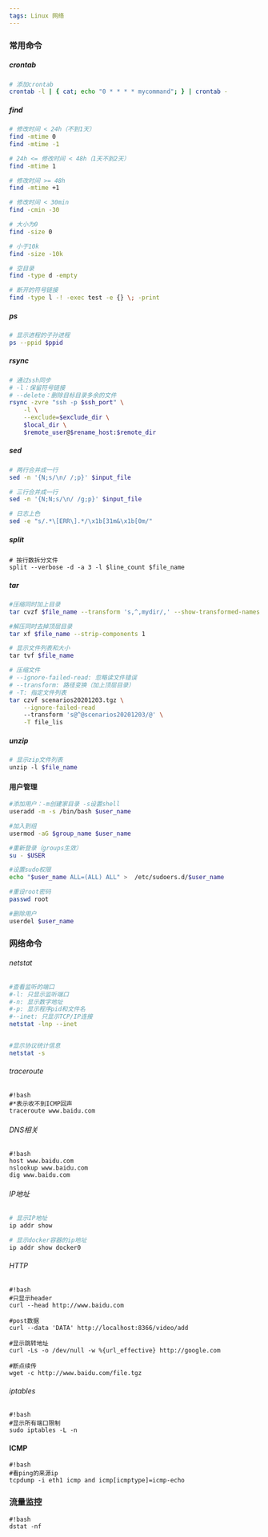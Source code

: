 ```yaml
---
tags: Linux 网络
---
```




### 常用命令

##### crontab
```bash
# 添加crontab
crontab -l | { cat; echo "0 * * * * mycommand"; } | crontab -
```


##### find
```bash
# 修改时间 < 24h（不到1天）
find -mtime 0
find -mtime -1

# 24h <= 修改时间 < 48h（1天不到2天）
find -mtime 1

# 修改时间 >= 48h
find -mtime +1

# 修改时间 < 30min
find -cmin -30

# 大小为0
find -size 0

# 小于10k
find -size -10k

# 空目录
find -type d -empty

# 断开的符号链接
find -type l -! -exec test -e {} \; -print
```


##### ps
```bash
# 显示进程的子孙进程
ps --ppid $ppid
```



##### rsync
```bash
# 通过ssh同步
# -l：保留符号链接
# --delete：删除目标目录多余的文件
rsync -zvre "ssh -p $ssh_port" \
    -l \
    --exclude=$exclude_dir \
    $local_dir \
    $remote_user@$rename_host:$remote_dir
```

##### sed
```bash
# 两行合并成一行
sed -n '{N;s/\n/ /;p}' $input_file

# 三行合并成一行
sed -n '{N;N;s/\n/ /g;p}' $input_file

# 日志上色
sed -e "s/.*\[ERR\].*/\x1b[31m&\x1b[0m/" 
```

##### split
```
# 按行数拆分文件
split --verbose -d -a 3 -l $line_count $file_name
```



##### tar
```bash
#压缩同时加上目录
tar cvzf $file_name --transform 's,^,mydir/,' --show-transformed-names $files

#解压同时去掉顶层目录
tar xf $file_name --strip-components 1

# 显示文件列表和大小
tar tvf $file_name

# 压缩文件
# --ignore-failed-read: 忽略读文件错误
# --transform: 路径变换（加上顶层目录）
# -T: 指定文件列表
tar czvf scenarios20201203.tgz \
    --ignore-failed-read 
    --transform 's@^@scenarios20201203/@' \
    -T file_lis
```

##### unzip
```bash
# 显示zip文件列表
unzip -l $file_name
```



#### 用户管理

```bash
#添加用户：-m创建家目录 -s设置shell
useradd -m -s /bin/bash $user_name

#加入到组
usermod -aG $group_name $user_name

#重新登录（groups生效）
su - $USER

#设置sudo权限
echo "$user_name ALL=(ALL) ALL" >  /etc/sudoers.d/$user_name

#重设root密码
passwd root

#删除用户
userdel $user_name
```



### 网络命令

###### netstat

```bash
#查看监听的端口
#-l: 只显示监听端口
#-n: 显示数字地址
#-p: 显示程序pid和文件名
#--inet: 只显示TCP/IP连接
netstat -lnp --inet


#显示协议统计信息
netstat -s
```

###### traceroute

```
#!bash
#*表示收不到ICMP回声
traceroute www.baidu.com
```

###### DNS相关

```
#!bash
host www.baidu.com
nslookup www.baidu.com
dig www.baidu.com
```

###### IP地址

```bash
# 显示IP地址
ip addr show

# 显示docker容器的ip地址
ip addr show docker0
```

###### HTTP

```
#!bash
#只显示header
curl --head http://www.baidu.com

#post数据
curl --data 'DATA' http://localhost:8366/video/add

#显示跳转地址
curl -Ls -o /dev/null -w %{url_effective} http://google.com

#断点续传
wget -c http://www.baidu.com/file.tgz
```

###### iptables

```
#!bash
#显示所有端口限制
sudo iptables -L -n
```

#### ICMP

```
#!bash
#看ping的来源ip
tcpdump -i eth1 icmp and icmp[icmptype]=icmp-echo
```

### 流量监控

```
#!bash
dstat -nf 
```

